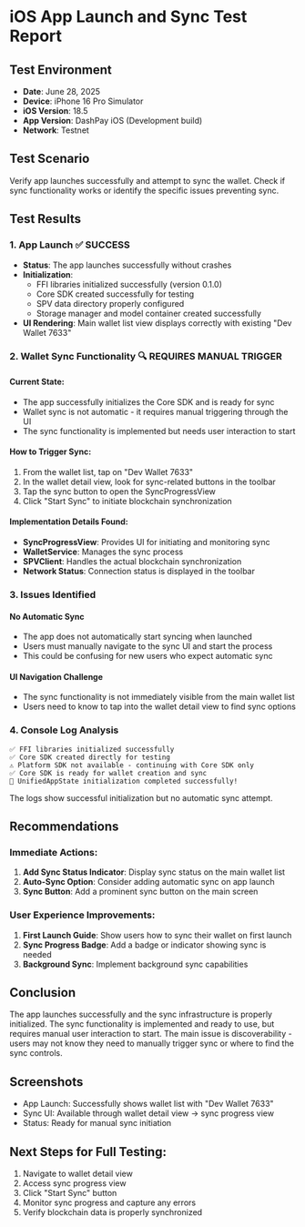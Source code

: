 # iOS App Launch and Sync Test Report

## Test Environment
- **Date**: June 28, 2025
- **Device**: iPhone 16 Pro Simulator
- **iOS Version**: 18.5
- **App Version**: DashPay iOS (Development build)
- **Network**: Testnet

## Test Scenario
Verify app launches successfully and attempt to sync the wallet. Check if sync functionality works or identify the specific issues preventing sync.

## Test Results

### 1. App Launch ✅ SUCCESS
- **Status**: The app launches successfully without crashes
- **Initialization**: 
  - FFI libraries initialized successfully (version 0.1.0)
  - Core SDK created successfully for testing
  - SPV data directory properly configured
  - Storage manager and model container created successfully
- **UI Rendering**: Main wallet list view displays correctly with existing "Dev Wallet 7633"

### 2. Wallet Sync Functionality 🔍 REQUIRES MANUAL TRIGGER

#### Current State:
- The app successfully initializes the Core SDK and is ready for sync
- Wallet sync is not automatic - it requires manual triggering through the UI
- The sync functionality is implemented but needs user interaction to start

#### How to Trigger Sync:
1. From the wallet list, tap on "Dev Wallet 7633"
2. In the wallet detail view, look for sync-related buttons in the toolbar
3. Tap the sync button to open the SyncProgressView
4. Click "Start Sync" to initiate blockchain synchronization

#### Implementation Details Found:
- **SyncProgressView**: Provides UI for initiating and monitoring sync
- **WalletService**: Manages the sync process
- **SPVClient**: Handles the actual blockchain synchronization
- **Network Status**: Connection status is displayed in the toolbar

### 3. Issues Identified

#### No Automatic Sync
- The app does not automatically start syncing when launched
- Users must manually navigate to the sync UI and start the process
- This could be confusing for new users who expect automatic sync

#### UI Navigation Challenge
- The sync functionality is not immediately visible from the main wallet list
- Users need to know to tap into the wallet detail view to find sync options

### 4. Console Log Analysis
```
✅ FFI libraries initialized successfully
✅ Core SDK created directly for testing
⚠️ Platform SDK not available - continuing with Core SDK only
✅ Core SDK is ready for wallet creation and sync
🎉 UnifiedAppState initialization completed successfully!
```

The logs show successful initialization but no automatic sync attempt.

## Recommendations

### Immediate Actions:
1. **Add Sync Status Indicator**: Display sync status on the main wallet list
2. **Auto-Sync Option**: Consider adding automatic sync on app launch
3. **Sync Button**: Add a prominent sync button on the main screen

### User Experience Improvements:
1. **First Launch Guide**: Show users how to sync their wallet on first launch
2. **Sync Progress Badge**: Add a badge or indicator showing sync is needed
3. **Background Sync**: Implement background sync capabilities

## Conclusion

The app launches successfully and the sync infrastructure is properly initialized. The sync functionality is implemented and ready to use, but requires manual user interaction to start. The main issue is discoverability - users may not know they need to manually trigger sync or where to find the sync controls.

## Screenshots
- App Launch: Successfully shows wallet list with "Dev Wallet 7633"
- Sync UI: Available through wallet detail view → sync progress view
- Status: Ready for manual sync initiation

## Next Steps for Full Testing:
1. Navigate to wallet detail view
2. Access sync progress view
3. Click "Start Sync" button
4. Monitor sync progress and capture any errors
5. Verify blockchain data is properly synchronized